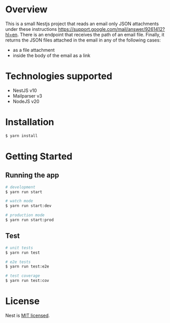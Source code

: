 # Overview
This is a small Nestjs project that reads an email only JSON attachments under these instructions https://support.google.com/mail/answer/9261412?hl=en. There is an endpoint that receives the path of an email file. Finally, it returns the JSON files attached in the email in any of the following cases:
- as a file attachment
- inside the body of the email as a link

# Technologies supported
- NestJS v10
- Mailparser v3
- NodeJS v20

# Installation

```bash
$ yarn install
```

# Getting Started

## Running the app

```bash
# development
$ yarn run start

# watch mode
$ yarn run start:dev

# production mode
$ yarn run start:prod
```

## Test

```bash
# unit tests
$ yarn run test

# e2e tests
$ yarn run test:e2e

# test coverage
$ yarn run test:cov
```

# License

Nest is [MIT licensed](LICENSE).

